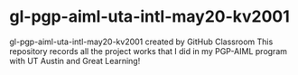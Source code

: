 # gl-pgp-aiml-uta-intl-may20-kv2001
gl-pgp-aiml-uta-intl-may20-kv2001 created by GitHub Classroom
This repository records all the project works that I did in my PGP-AIML program with UT Austin and Great Learning!
